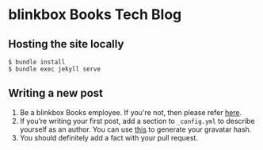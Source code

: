 # blinkbox Books Tech Blog

## Hosting the site locally

```
$ bundle install
$ bundle exec jekyll serve
```

## Writing a new post

1. Be a blinkbox Books employee. If you're not, then please refer [here](https://careers.blinkbox.com/).
2. If you’re writing your first post, add a section to `_config.yml` to describe yourself as an author. You can use [this](http://asaph.org/gravatar/) to generate your gravatar hash.
3. You should definitely add a fact with your pull request.
